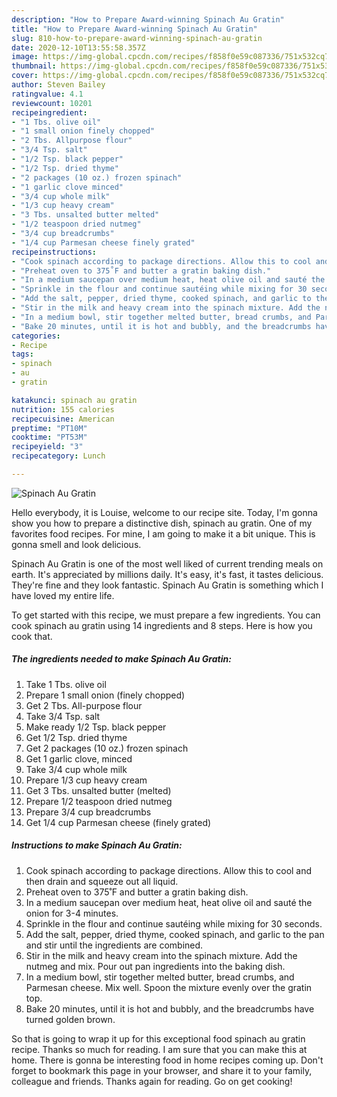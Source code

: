 ```yaml
---
description: "How to Prepare Award-winning Spinach Au Gratin"
title: "How to Prepare Award-winning Spinach Au Gratin"
slug: 810-how-to-prepare-award-winning-spinach-au-gratin
date: 2020-12-10T13:55:58.357Z
image: https://img-global.cpcdn.com/recipes/f858f0e59c087336/751x532cq70/spinach-au-gratin-recipe-main-photo.jpg
thumbnail: https://img-global.cpcdn.com/recipes/f858f0e59c087336/751x532cq70/spinach-au-gratin-recipe-main-photo.jpg
cover: https://img-global.cpcdn.com/recipes/f858f0e59c087336/751x532cq70/spinach-au-gratin-recipe-main-photo.jpg
author: Steven Bailey
ratingvalue: 4.1
reviewcount: 10201
recipeingredient:
- "1 Tbs. olive oil"
- "1 small onion finely chopped"
- "2 Tbs. Allpurpose flour"
- "3/4 Tsp. salt"
- "1/2 Tsp. black pepper"
- "1/2 Tsp. dried thyme"
- "2 packages (10 oz.) frozen spinach"
- "1 garlic clove minced"
- "3/4 cup whole milk"
- "1/3 cup heavy cream"
- "3 Tbs. unsalted butter melted"
- "1/2 teaspoon dried nutmeg"
- "3/4 cup breadcrumbs"
- "1/4 cup Parmesan cheese finely grated"
recipeinstructions:
- "Cook spinach according to package directions. Allow this to cool and then drain and squeeze out all liquid."
- "Preheat oven to 375˚F and butter a gratin baking dish."
- "In a medium saucepan over medium heat, heat olive oil and sauté the onion for 3-4 minutes."
- "Sprinkle in the flour and continue sautéing while mixing for 30 seconds."
- "Add the salt, pepper, dried thyme, cooked spinach, and garlic to the pan and stir until the ingredients are combined."
- "Stir in the milk and heavy cream into the spinach mixture. Add the nutmeg and mix. Pour out pan ingredients into the baking dish."
- "In a medium bowl, stir together melted butter, bread crumbs, and Parmesan cheese. Mix well. Spoon the mixture evenly over the gratin top."
- "Bake 20 minutes, until it is hot and bubbly, and the breadcrumbs have turned golden brown."
categories:
- Recipe
tags:
- spinach
- au
- gratin

katakunci: spinach au gratin 
nutrition: 155 calories
recipecuisine: American
preptime: "PT10M"
cooktime: "PT53M"
recipeyield: "3"
recipecategory: Lunch

---
```



![Spinach Au Gratin](https://img-global.cpcdn.com/recipes/f858f0e59c087336/751x532cq70/spinach-au-gratin-recipe-main-photo.jpg)

Hello everybody, it is Louise, welcome to our recipe site. Today, I'm gonna show you how to prepare a distinctive dish, spinach au gratin. One of my favorites food recipes. For mine, I am going to make it a bit unique. This is gonna smell and look delicious.

Spinach Au Gratin is one of the most well liked of current trending meals on earth. It's appreciated by millions daily. It's easy, it's fast, it tastes delicious. They're fine and they look fantastic. Spinach Au Gratin is something which I have loved my entire life.




To get started with this recipe, we must prepare a few ingredients. You can cook spinach au gratin using 14 ingredients and 8 steps. Here is how you cook that.

<!--inarticleads1-->

##### The ingredients needed to make Spinach Au Gratin:

1. Take 1 Tbs. olive oil
1. Prepare 1 small onion (finely chopped)
1. Get 2 Tbs. All-purpose flour
1. Take 3/4 Tsp. salt
1. Make ready 1/2 Tsp. black pepper
1. Get 1/2 Tsp. dried thyme
1. Get 2 packages (10 oz.) frozen spinach
1. Get 1 garlic clove, minced
1. Take 3/4 cup whole milk
1. Prepare 1/3 cup heavy cream
1. Get 3 Tbs. unsalted butter (melted)
1. Prepare 1/2 teaspoon dried nutmeg
1. Prepare 3/4 cup breadcrumbs
1. Get 1/4 cup Parmesan cheese (finely grated)




<!--inarticleads2-->

##### Instructions to make Spinach Au Gratin:

1. Cook spinach according to package directions. Allow this to cool and then drain and squeeze out all liquid.
1. Preheat oven to 375˚F and butter a gratin baking dish.
1. In a medium saucepan over medium heat, heat olive oil and sauté the onion for 3-4 minutes.
1. Sprinkle in the flour and continue sautéing while mixing for 30 seconds.
1. Add the salt, pepper, dried thyme, cooked spinach, and garlic to the pan and stir until the ingredients are combined.
1. Stir in the milk and heavy cream into the spinach mixture. Add the nutmeg and mix. Pour out pan ingredients into the baking dish.
1. In a medium bowl, stir together melted butter, bread crumbs, and Parmesan cheese. Mix well. Spoon the mixture evenly over the gratin top.
1. Bake 20 minutes, until it is hot and bubbly, and the breadcrumbs have turned golden brown.




So that is going to wrap it up for this exceptional food spinach au gratin recipe. Thanks so much for reading. I am sure that you can make this at home. There is gonna be interesting food in home recipes coming up. Don't forget to bookmark this page in your browser, and share it to your family, colleague and friends. Thanks again for reading. Go on get cooking!
